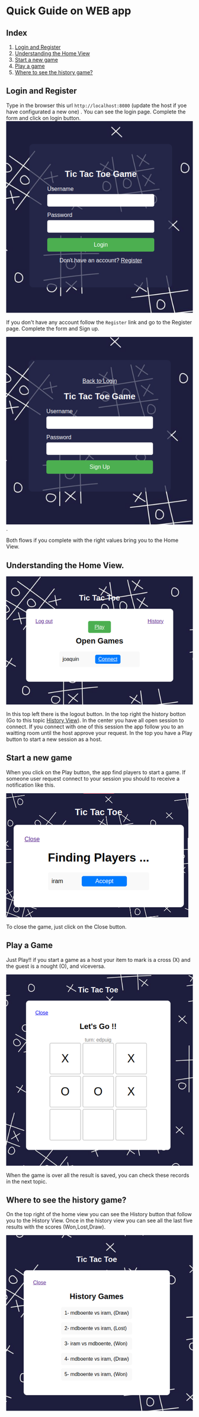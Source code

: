 # Quick Guide on WEB app


## Index
1. [Login and Register](#login-and-register)
3. [Understanding the Home View](#understanding-the-home-view)
4. [Start a new game](#start-a-new-game)
5. [Play a game](#play-a-game)
6. [Where to see the history game?](#where-to-see-the-history-game)


## Login and Register
Type in the browser this url `http://localhost:8080` (update the host if yoe have configurated a new one) . You can see the login page. Complete the form and click on login button. 
![Alt Img](./images/login.png)

If you don't have any account follow the `Register` link and go to the Register page. Complete the form and Sign up.

![Alt Img](./images/register.png).

Both flows if you complete with the right values bring you to the Home View. 


## Understanding the Home View.

![alt Img](./images/index.png)

In this top left there is the logout button. In the top right the history botton (Go to this topic [History View](#where-to-see-the-history-game)).
In the center you have all open session to connect. If you connect with one of this session the app follow you to an waitting room until the host approve your request. In the top you have a Play button to start a new session as a host.  


## Start a new game
When you click on the Play button, the app find players to start a game. If someone user request connect to your session you should to receive a notification like this. 

![Alt Image](./images/start_game.png)


To close the game, just click on the Close button. 

## Play a Game

Just Play!! if you start a game as a host your item to mark is a cross (X) and the guest is a nought (O), and viceversa. 

![Alt img](./images/game.png)

When the game is over all the result is saved, you can check these records in the next topic. 

## Where to see the history game?
On the top right of the home view you can see the History button that follow you to the History View. Once in the history view you can see all the last five results with the scores (Won,Lost,Draw).

![Alt img](./images/history.png)

